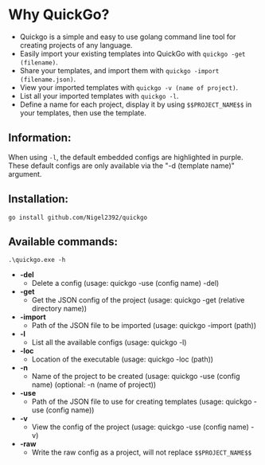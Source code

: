 # Why QuickGo?

* Quickgo is a simple and easy to use golang command line tool for creating projects of any language.  
* Easily import your existing templates into QuickGo with `quickgo -get (filename)`.
* Share your templates, and import them with `quickgo -import (filename.json)`.
* View your imported templates with `quickgo -v (name of project)`.
* List all your imported templates with `quickgo -l`.
* Define a name for each project, display it by using `$$PROJECT_NAME$$` in your templates, then use the template.

## Information:
When using `-l`, the default embedded configs are highlighted in purple. 
These default configs are only available via the "-d (template name)" argument.

## Installation:
```
go install github.com/Nigel2392/quickgo
```
## Available commands:
```
.\quickgo.exe -h
```

- **-del**
  - Delete a config (usage: quickgo -use (config name) -del)
- **-get**
  - Get the JSON config of the project (usage: quickgo -get (relative directory name))
- **-import**
  - Path of the JSON file to be imported (usage: quickgo -import (path))
- **-l**    
  - List all the available configs (usage: quickgo -l)
- **-loc**
  - Location of the executable (usage: quickgo -loc (path))
- **-n**
  - Name of the project to be created (usage: quickgo -use (config name) (optional: -n (name of project))
- **-use**
  - Path of the JSON file to use for creating templates (usage: quickgo -use (config name))
- **-v**
  - View the config of the project (usage: quickgo -use (config name) -v)
- **-raw**
  - Write the raw config as a project, will not replace `$$PROJECT_NAME$$`